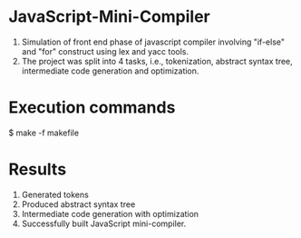 # JavaScript-Mini-Compiler

1. Simulation of front end phase of javascript compiler involving "if-else" and "for" construct using lex and yacc tools. 
2. The project was split into 4 tasks, i.e., tokenization, abstract syntax tree, intermediate code generation and optimization.

# Execution commands

$ make -f makefile

# Results

1. Generated tokens
2. Produced abstract syntax tree
3. Intermediate code generation with optimization
4. Successfully built JavaScript mini-compiler.
